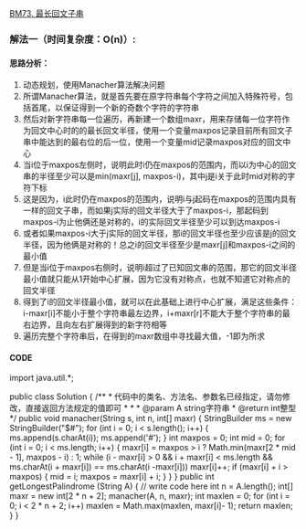 [BM73. 最长回文子串](https://www.nowcoder.com/practice/b4525d1d84934cf280439aeecc36f4af?tpId=295&tags=&title=&difficulty=0&judgeStatus=0&rp=0&sourceUrl=%2Fexam%2Foj%3Fpage%3D1%26tab%3D%25E7%25AE%2597%25E6%25B3%2595%25E7%25AF%2587%26topicId%3D295)
### 解法一（时间复杂度：O(n)）:
#### 思路分析：
1. 动态规划，使用Manacher算法解决问题
2. 所谓Manacher算法，就是首先要在原字符串每个字符之间加入特殊符号，包括首尾，以保证得到一个新的奇数个字符的字符串
3. 然后对新字符串每一位遍历，再新建一个数组maxr，用来存储每一位字符作为回文中心时的的最长回文半径，使用一个变量maxpos记录目前所有回文子串中能达到的最右位的后一位，使用一个变量mid记录maxpos对应的回文中心
4. 当i位于maxpos左侧时，说明此时i仍在maxpos的范围内，而以i为中心的回文串的半径至少可以是min(maxr[j], maxpos-i)，其中j是i关于此时mid对称的字符下标
5. 这是因为，i此时仍在maxpos的范围内，说明i与j起码在maxpos的范围内具有一样的回文子串，而如果j实际的回文半径大于了maxpos-i，那起码到maxpos-i为止他俩还是对称的，i的实际回文半径至少可以到达maxpos-i
6. 或者如果maxpos-i大于j实际的回文半径，那i的回文半径也至少应该是j的回文半径，因为他俩是对称的！总之i的回文半径至少是maxr[j]和maxpos-i之间的最小值
7. 但是当i位于maxpos右侧时，说明i超过了已知回文串的范围，那它的回文半径最小值就只能从1开始中心扩展，因为它没有对称点，也就不知道它对称点的回文半径
8. 得到了i的回文半径最小值，就可以在此基础上进行中心扩展，满足这些条件：i-maxr[i]不能小于整个字符串最左边界，i+maxr[r]不能大于整个字符串的最右边界，且向左右扩展得到的新字符相等
9. 遍历完整个字符串后，在得到的maxr数组中寻找最大值，-1即为所求
#### CODE
import java.util.*;


public class Solution {
    /**
     * 代码中的类名、方法名、参数名已经指定，请勿修改，直接返回方法规定的值即可
     *
     * 
     * @param A string字符串 
     * @return int整型
     */
    public void manacher(String s, int n, int[] maxr) {
        StringBuilder ms = new StringBuilder("$#");
        for (int i = 0; i < s.length(); i++) {
            ms.append(s.charAt(i));
            ms.append('#');
        }
        int maxpos = 0;
        int mid = 0;
        for (int i = 0; i < ms.length; i++) {
            maxr[i] = maxpos > i ? Math.min(maxr[2 * mid - 1], maxpos - i) : 1;
            while (i - maxr[i] > 0 && i + maxr[i] < ms.length && ms.charAt(i + maxr[i]) == ms.charAt(i  -maxr[i]))
                maxr[i]++;
            if (maxr[i] + i > maxpos) {
                mid = i;
                maxpos = maxr[i] + i;
            }
        }
    }
    public int getLongestPalindrome (String A) {
        // write code here
        int n = A.length();
        int[] maxr = new int[2 * n + 2];
        manacher(A, n, maxr);
        int maxlen = 0;
        for (int i = 0; i < 2 * n + 2; i++)
            maxlen = Math.max(maxlen, maxr[i]- 1);
        return maxlen;
    }
}

